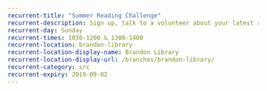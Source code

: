 ```yaml
---
recurrent-title: "Summer Reading Challenge"
recurrent-description: Sign up, talk to a volunteer about your latest read, borrow your next book and collect rewards.
recurrent-day: Sunday
recurrent-times: 1030-1200 & 1300-1400
recurrent-location: brandon-library
recurrent-location-display-name: Brandon Library
recurrent-location-display-url: /branches/brandon-library/
recurrent-category: src
recurrent-expiry: 2019-09-02
---
```

